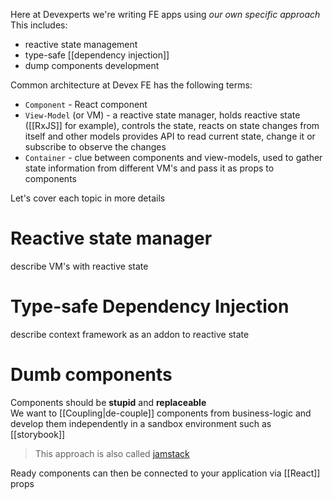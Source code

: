 ---
---
Here at Devexperts we're writing FE apps using *our own specific approach*  
This includes:
- reactive state management
- type-safe [[dependency injection]]
- dump components development

Common architecture at Devex FE has the following terms:
- `Component` - React component
- `View-Model` (or VM) - a reactive state manager, holds reactive state ([[RxJS]] for example), controls the state, reacts on state changes from itself and other models provides API to read current state, change it or subscribe to observe the changes
- `Container` - clue between components and view-models, used to gather state information from different VM's and pass it as props to components

Let's cover each topic in more details
# Reactive state manager
describe VM's with reactive state
# Type-safe Dependency Injection
describe context framework as an addon to reactive state

# Dumb components
Components should be **stupid** and **replaceable**  
We want to [[Coupling|de-couple]] components from business-logic and develop them independently in a sandbox environment such as [[storybook]]
> This approach is also called [jamstack](https://jamstack.org/)

Ready components can then be connected to your application via [[React]] props

